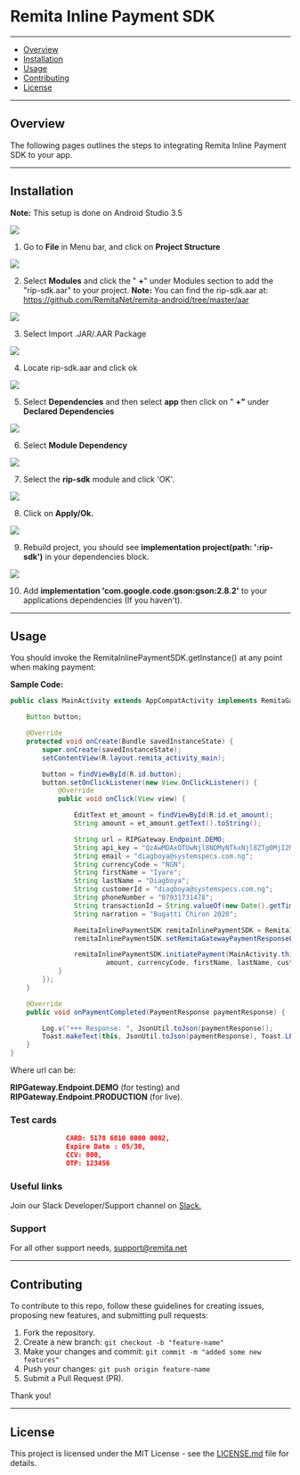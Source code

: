 # Remita Inline Payment SDK

---
- [Overview](#Overview)
- [Installation](#Installation)
- [Usage](#Usage)
- [Contributing](#Contributing)
- [License](License)

---

## Overview
The following pages outlines the steps to integrating Remita Inline Payment SDK to your app.

---

## Installation
**Note:** This setup is done on Android Studio 3.5


![](images/inline_snapshot.JPG)

1. Go to **File** in Menu bar, and click on **Project Structure**

![](images/project_structure.JPG)

2. Select **Modules** and click the &quot; **+**&quot; under Modules section to add the &quot;rip-sdk.aar&quot; to your project.
**Note:** You can find the rip-sdk.aar at: https://github.com/RemitaNet/remita-android/tree/master/aar

![](images/modules.JPG)

3. Select Import .JAR/.AAR Package

![](images/aar_location.JPG)

4. Locate rip-sdk.aar and click ok

![](images/import_module.JPG)

5. Select **Dependencies** and then select **app** then click on &quot; **+&quot;** under **Declared Dependencies**

![](images/dependencies.JPG)
 
6. Select **Module Dependency**

![](images/module_dependency.JPG)
 
7. Select the **rip-sdk** module and click &#39;OK&#39;.

![](images/select_rip-sdk.JPG)
 
8. Click on **Apply/Ok.**

![](images/select_rip-sdk_2.JPG)

9. Rebuild project, you should see **implementation project(path: &#39;:rip-sdk&#39;)** in your dependencies block.

![](images/rebuild.JPG)

10. Add **implementation 'com.google.code.gson:gson:2.8.2'** to your applications dependencies (If you haven't).
 
---

## Usage

You should invoke the RemitaInlinePaymentSDK.getInstance() at any point when making payment:

**Sample Code:**
```java
public class MainActivity extends AppCompatActivity implements RemitaGatewayPaymentResponseListener {

    Button button;

    @Override
    protected void onCreate(Bundle savedInstanceState) {
        super.onCreate(savedInstanceState);
        setContentView(R.layout.remita_activity_main);

        button = findViewById(R.id.button);
        button.setOnClickListener(new View.OnClickListener() {
            @Override
            public void onClick(View view) {

                EditText et_amount = findViewById(R.id.et_amount);
                String amount = et_amount.getText().toString();

                String url = RIPGateway.Endpoint.DEMO;
                String api_key = "QzAwMDAxOTUwNjl8NDMyNTkxNjl8ZTg0MjI2MDg4MjU0NzA2NTY2MTYwNGU1NjNiMjUzYjk4ZDQwZjljZGFiMTVmYTljMDUwMGQ0MDg2MjIyYjEyNTA1ZTE2MTMxNmE3ZjM1OTZmYmJkOTE2MTRiY2NmZTY5NTM4MGQ2MDBlZGJlZmM2ODc2YTc2M2M4MjgyZmFjODc=";
                String email = "diagboya@systemspecs.com.ng";
                String currencyCode = "NGN";
                String firstName = "Iyare";
                String lastName = "Diagboya";
                String customerId = "diagboya@systemspecs.com.ng";
                String phoneNumber = "07031731478";
                String transactionId = String.valueOf(new Date().getTime());
                String narration = "Bugatti Chiron 2020";

                RemitaInlinePaymentSDK remitaInlinePaymentSDK = RemitaInlinePaymentSDK.getInstance();
                remitaInlinePaymentSDK.setRemitaGatewayPaymentResponseListener(MainActivity.this);

                remitaInlinePaymentSDK.initiatePayment(MainActivity.this, url, api_key, email,
                        amount, currencyCode, firstName, lastName, customerId, phoneNumber, transactionId, narration);
            }
        });
    }

    @Override
    public void onPaymentCompleted(PaymentResponse paymentResponse) {

        Log.v("+++ Response: ", JsonUtil.toJson(paymentResponse));
        Toast.makeText(this, JsonUtil.toJson(paymentResponse), Toast.LENGTH_LONG);
    }
}
 ```


Where url can be:

**RIPGateway.Endpoint.DEMO** (for testing) and **RIPGateway.Endpoint.PRODUCTION** (for live).

### Test cards
```json
              CARD: 5178 6810 0000 0002,  
              Expire Date : 05/30,  
              CCV: 000, 
              OTP: 123456
```

### Useful links
Join our Slack Developer/Support channel on [Slack.](http://bit.ly/RemitaDevSlack)
    
### Support
For all other support needs, support@remita.net

---

## Contributing
To contribute to this repo, follow these guidelines for creating issues, proposing new features, and submitting pull requests:

1. Fork the repository.
2. Create a new branch: `git checkout -b "feature-name"`
3. Make your changes and commit: `git commit -m "added some new features"`
4. Push your changes: `git push origin feature-name`
5. Submit a Pull Request (PR).

Thank you!

---

## License

This project is licensed under the MIT License - see the [LICENSE.md](LICENSE.md) file for details.
